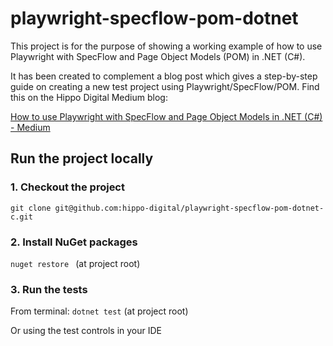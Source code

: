 # playwright-specflow-pom-dotnet

This project is for the purpose of showing a working example of how to use Playwright with SpecFlow and Page Object Models (POM) in .NET (C#).

It has been created to complement a blog post which gives a step-by-step guide on creating a new test project using Playwright/SpecFlow/POM. 
Find this on the Hippo Digital Medium blog: 

[How to use Playwright with SpecFlow and Page Object Models in .NET (C#) - Medium](https://medium.com/hippo-digital/how-to-use-playwright-with-specflow-and-page-object-models-in-net-c-708a0fd6ec5)

## Run the project locally
### 1. Checkout the project
`git clone git@github.com:hippo-digital/playwright-specflow-pom-dotnet-c.git`

### 2. Install NuGet packages
`nuget restore ` (at project root)

### 3. Run the tests
From terminal: `dotnet test` (at project root)

Or using the test controls in your IDE
